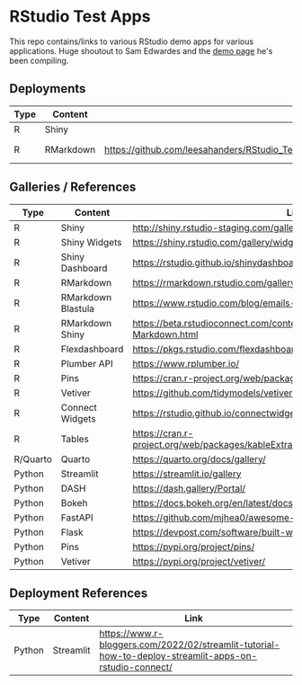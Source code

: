 # RStudio Test Apps

This repo contains/links to various RStudio demo apps for various applications. Huge shoutout to Sam Edwardes and the [demo page](https://github.com/SamEdwardes/rstudio-demos) he's been compiling.

## Deployments

| Type | Content   | Code                                                                                     | Deployment                                                                      |
|------|-----------|------------------------------------------------------------------------------------------|---------------------------------------------------------------------------------|
| R    | Shiny     |                                                                                          |                                                                                 |
| R    | RMarkdown | <https://github.com/leesahanders/RStudio_Test_Apps/blob/main/RMarkdown/water_plants.Rmd> | <https://colorado.rstudio.com/rsc/content/7f2fd199-c29c-499a-8980-cc55499a6b89> |

## Galleries / References

| Type     | Content            | Link                                                                                      |
|----------|--------------------|-------------------------------------------------------------------------------------------|
| R        | Shiny              | <http://shiny.rstudio-staging.com/gallery/>                                               |
| R        | Shiny Widgets      | <https://shiny.rstudio.com/gallery/widget-gallery.html>                                   |
| R        | Shiny Dashboard    | <https://rstudio.github.io/shinydashboard/examples.html>                                  |
| R        | RMarkdown          | <https://rmarkdown.rstudio.com/gallery.html>                                              |
| R        | RMarkdown Blastula | <https://www.rstudio.com/blog/emails-from-r-blastula-0-3/>                                |
| R        | RMarkdown Shiny    | <https://beta.rstudioconnect.com/content/2671/Combining-Shiny-R-Markdown.html>            |
| R        | Flexdashboard      | <https://pkgs.rstudio.com/flexdashboard/articles/examples.html>                           |
| R        | Plumber API        | <https://www.rplumber.io/>                                                                |
| R        | Pins               | <https://cran.r-project.org/web/packages/pins/vignettes/pins.html>                        |
| R        | Vetiver            | <https://github.com/tidymodels/vetiver-r>                                                 |
| R        | Connect Widgets    | <https://rstudio.github.io/connectwidgets/>                                               |
| R        | Tables             | <https://cran.r-project.org/web/packages/kableExtra/vignettes/awesome_table_in_html.html> |
| R/Quarto | Quarto             | <https://quarto.org/docs/gallery/>                                                        |
| Python   | Streamlit          | <https://streamlit.io/gallery>                                                            |
| Python   | DASH               | <https://dash.gallery/Portal/>                                                            |
| Python   | Bokeh              | <https://docs.bokeh.org/en/latest/docs/gallery.html>                                      |
| Python   | FastAPI            | <https://github.com/mjhea0/awesome-fastapi>                                               |
| Python   | Flask              | <https://devpost.com/software/built-with/flask>                                           |
| Python   | Pins               | <https://pypi.org/project/pins/>                                                          |
| Python   | Vetiver            | <https://pypi.org/project/vetiver/>                                                       |

## Deployment References

| Type   | Content   | Link                                                                                                     |
|--------|-----------|----------------------------------------------------------------------------------------------------------|
| Python | Streamlit | <https://www.r-bloggers.com/2022/02/streamlit-tutorial-how-to-deploy-streamlit-apps-on-rstudio-connect/> |
